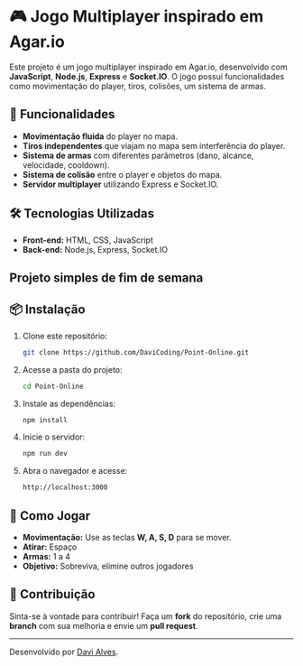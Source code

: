 # 🎮 Jogo Multiplayer inspirado em Agar.io

Este projeto é um jogo multiplayer inspirado em Agar.io, desenvolvido com **JavaScript**, **Node.js**, **Express** e **Socket.IO**. O jogo possui funcionalidades como movimentação do player, tiros, colisões, um sistema de armas.

## 🚀 Funcionalidades

- **Movimentação fluida** do player no mapa.
- **Tiros independentes** que viajam no mapa sem interferência do player.
- **Sistema de armas** com diferentes parâmetros (dano, alcance, velocidade, cooldown).
- **Sistema de colisão** entre o player e objetos do mapa.
- **Servidor multiplayer** utilizando Express e Socket.IO.

## 🛠 Tecnologias Utilizadas

- **Front-end:** HTML, CSS, JavaScript
- **Back-end:** Node.js, Express, Socket.IO

## Projeto simples de fim de semana

## 📦 Instalação

1. Clone este repositório:
   ```sh
   git clone https://github.com/DaviCoding/Point-Online.git
   ```
2. Acesse a pasta do projeto:
   ```sh
   cd Point-Online
   ```
3. Instale as dependências:
   ```sh
   npm install
   ```
4. Inicie o servidor:
   ```sh
   npm run dev
   ```
5. Abra o navegador e acesse:
   ```sh
   http://localhost:3000
   ```

## 🎯 Como Jogar

- **Movimentação:** Use as teclas **W, A, S, D** para se mover.
- **Atirar:** Espaço
- **Armas:** 1 a 4
- **Objetivo:** Sobreviva, elimine outros jogadores

## 🔗 Contribuição

Sinta-se à vontade para contribuir! Faça um **fork** do repositório, crie uma **branch** com sua melhoria e envie um **pull request**.

---

Desenvolvido por [Davi Alves](https://github.com/DaviCoding).

